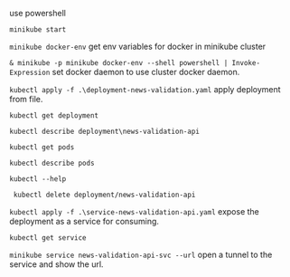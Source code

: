 use powershell

```minikube start```

```minikube docker-env``` get env variables for docker in minikube cluster

```& minikube -p minikube docker-env --shell powershell | Invoke-Expression``` set docker daemon to use cluster docker daemon.

```kubectl apply -f .\deployment-news-validation.yaml``` apply deployment from file.

```kubectl get deployment```

```kubectl describe deployment\news-validation-api```

```kubectl get pods```

```kubectl describe pods```

```kubectl --help```

``` kubectl delete deployment/news-validation-api```

```kubectl apply -f .\service-news-validation-api.yaml``` expose the deployment as a service for consuming.

```kubectl get service```

```minikube service news-validation-api-svc --url``` open a tunnel to the service and show the url.